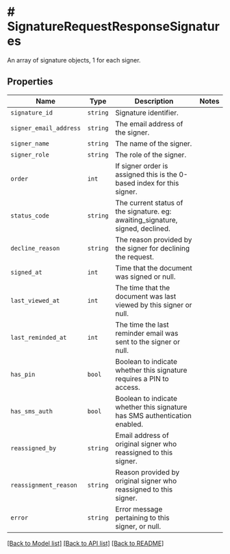 # # SignatureRequestResponseSignatures

An array of signature objects, 1 for each signer.

## Properties

Name | Type | Description | Notes
------------ | ------------- | ------------- | -------------
| `signature_id` | ```string``` |  Signature identifier.  |  |
| `signer_email_address` | ```string``` |  The email address of the signer.  |  |
| `signer_name` | ```string``` |  The name of the signer.  |  |
| `signer_role` | ```string``` |  The role of the signer.  |  |
| `order` | ```int``` |  If signer order is assigned this is the 0-based index for this signer.  |  |
| `status_code` | ```string``` |  The current status of the signature. eg: awaiting_signature, signed, declined.  |  |
| `decline_reason` | ```string``` |  The reason provided by the signer for declining the request.  |  |
| `signed_at` | ```int``` |  Time that the document was signed or null.  |  |
| `last_viewed_at` | ```int``` |  The time that the document was last viewed by this signer or null.  |  |
| `last_reminded_at` | ```int``` |  The time the last reminder email was sent to the signer or null.  |  |
| `has_pin` | ```bool``` |  Boolean to indicate whether this signature requires a PIN to access.  |  |
| `has_sms_auth` | ```bool``` |  Boolean to indicate whether this signature has SMS authentication enabled.  |  |
| `reassigned_by` | ```string``` |  Email address of original signer who reassigned to this signer.  |  |
| `reassignment_reason` | ```string``` |  Reason provided by original signer who reassigned to this signer.  |  |
| `error` | ```string``` |  Error message pertaining to this signer, or null.  |  |

[[Back to Model list]](../../README.md#models) [[Back to API list]](../../README.md#endpoints) [[Back to README]](../../README.md)
